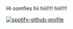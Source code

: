 Hi oomfies hii hiii!!!! hiii!!!!



[![spotify-github-profile](https://spotify-github-profile.kittinanx.com/api/view?uid=s4qavvcn7yuiplcduxtdoxhiy&cover_image=false&theme=natemoo-re&show_offline=false&background_color=121212&interchange=true&bar_color=bd0000&bar_color_cover=false)](https://github.com/kittinan/spotify-github-profile)
